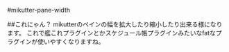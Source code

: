 #mikutter-pane-width

##これにゃん？
mikutterのペインの幅を拡大したり縮小したり出来る様になります。
これで艦これプラグインとかスケジュール帳プラグインみたいなfatなプラグインが使いやすくなりますね。
